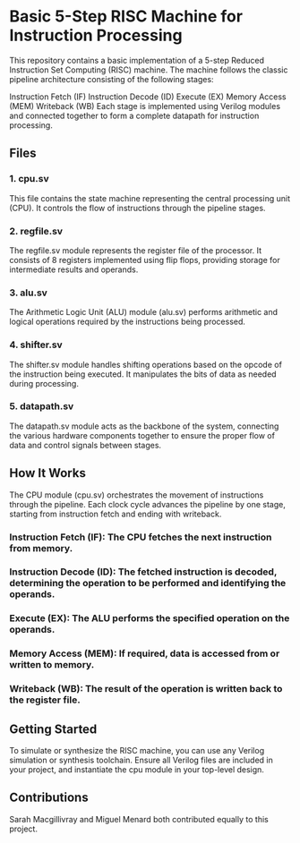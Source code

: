 # Basic 5-Step RISC Machine for Instruction Processing
This repository contains a basic implementation of a 5-step Reduced Instruction Set Computing (RISC) machine. The machine follows the classic pipeline architecture consisting of the following stages:

Instruction Fetch (IF)
Instruction Decode (ID)
Execute (EX)
Memory Access (MEM)
Writeback (WB)
Each stage is implemented using Verilog modules and connected together to form a complete datapath for instruction processing.

## Files
### 1. cpu.sv
This file contains the state machine representing the central processing unit (CPU). It controls the flow of instructions through the pipeline stages.

### 2. regfile.sv
The regfile.sv module represents the register file of the processor. It consists of 8 registers implemented using flip flops, providing storage for intermediate results and operands.

### 3. alu.sv
The Arithmetic Logic Unit (ALU) module (alu.sv) performs arithmetic and logical operations required by the instructions being processed.

### 4. shifter.sv
The shifter.sv module handles shifting operations based on the opcode of the instruction being executed. It manipulates the bits of data as needed during processing.

### 5. datapath.sv
The datapath.sv module acts as the backbone of the system, connecting the various hardware components together to ensure the proper flow of data and control signals between stages.

## How It Works

The CPU module (cpu.sv) orchestrates the movement of instructions through the pipeline. Each clock cycle advances the pipeline by one stage, starting from instruction fetch and ending with writeback.

### Instruction Fetch (IF): The CPU fetches the next instruction from memory.<br>
### Instruction Decode (ID): The fetched instruction is decoded, determining the operation to be performed and identifying the operands.<br>
### Execute (EX): The ALU performs the specified operation on the operands.<br>
### Memory Access (MEM): If required, data is accessed from or written to memory.<br>
### Writeback (WB): The result of the operation is written back to the register file.<br>

## Getting Started

To simulate or synthesize the RISC machine, you can use any Verilog simulation or synthesis toolchain. Ensure all Verilog files are included in your project, and instantiate the cpu module in your top-level design.

## Contributions

Sarah Macgillivray and Miguel Menard both contributed equally to this project.

